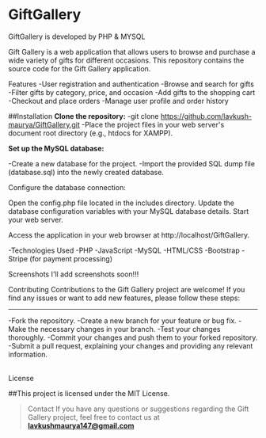 # GiftGallery
GiftGallery is developed by PHP &amp; MYSQL 

Gift Gallery is a web application that allows users to browse and purchase a wide variety of gifts for different occasions. This repository contains the source code for the Gift Gallery application.

Features
-User registration and authentication
-Browse and search for gifts
-Filter gifts by category, price, and occasion
-Add gifts to the shopping cart
-Checkout and place orders
-Manage user profile and order history


##Installation
**Clone the repository:**
-git clone https://github.com/lavkush-maurya/GiftGallery.git
-Place the project files in your web server's document root directory (e.g., htdocs for XAMPP).

**Set up the MySQL database:**

-Create a new database for the project.
-Import the provided SQL dump file (database.sql) into the newly created database.


Configure the database connection:

Open the config.php file located in the includes directory.
Update the database configuration variables with your MySQL database details.
Start your web server.

Access the application in your web browser at http://localhost/GiftGallery.

-Technologies Used
-PHP
-JavaScript
-MySQL
-HTML/CSS
-Bootstrap
-Stripe (for payment processing)


Screenshots
I'll add screenshots soon!!!

Contributing
Contributions to the Gift Gallery project are welcome! If you find any issues or want to add new features, please follow these steps:
<hr/>
-Fork the repository.
-Create a new branch for your feature or bug fix.
-Make the necessary changes in your branch.
-Test your changes thoroughly.
-Commit your changes and push them to your forked repository.
-Submit a pull request, explaining your changes and providing any relevant information.
<br/>
<br/>

License

##This project is licensed under the MIT License.

> Contact
> If you have any questions or suggestions regarding the Gift Gallery project, feel free to contact us at **lavkushmaurya147@gmail.com**
